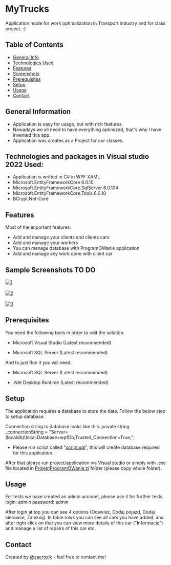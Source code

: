 ﻿
# MyTrucks
Application made for work optimalization in Transport industry and  for class project. :)

## Table of Contents
* [General Info](#general-information)
* [Technologies Used](#technologies-used)
* [Features](#features)
* [Screenshots](#screenshots)
* [Prerequisites](#Prerequisites)
* [Setup](#setup)
* [Usage](#usage)
* [Contact](#contact)



## General Information
- Application is easy for usage, but with rich features.
- Nowadays we all need to have everything optimized, that's why I have invented this app.
- Application was creates as a Project for our classes.
<!-- You don't have to answer all the questions - just the ones relevant to your project. -->


## Technologies and packages in Visual studio 2022 Used:
- Application is writted in C# in WPF XAML
- Microsoft.EntityFrameworkCore 6.0.10
- Microsoft.EntityFrameworkCore.SqlServer 6.0.104
- Microsoft.EntityFrameworkCore.Tools 6.0.10
- BCrypt.Net-Core



## Features
Most of the important features:
- Add and manage your clients and clients cars
- Add and manage your workers
- You can manage database with ProgramOWanie application
- Add and manage any work done with client car


## Sample Screenshots TO DO
<a href="https://postimages.org/" target="_blank"><img src="https://i.postimg.cc/Kj3QkMqC/1.png" alt="1"/></a><br/><br/>
<a href="https://postimages.org/" target="_blank"><img src="https://i.postimg.cc/3WM1gxzN/2.png" alt="2"/></a><br/><br/>
<a href='https://postimages.org/' target='_blank'><img src='https://i.postimg.cc/Z5NR7K2Z/3.png' border='0' alt='3'/></a>
<!-- If you have screenshots you'd like to share, include them here. -->


## Prerequisites

You need the following tools in order to edit the solution.

-   Microsoft Visual Studio (Latest recommended)
    
-   Microsoft SQL Server (Latest recommended)

And to just Run it you will need:
-   Microsoft SQL Server  (Latest recommended)

-   .Net Desktop Runtime (Latest recommended)


## Setup

The application requires a database to store the data. Follow the below step to setup database.

Connection string to database looks like this:
        private string _connectionString =
            "Server=(localdb)\\local;Database=wpfDb;Trusted_Connection=True;";
            

-  Please run script called "[script.sql](https://github.com/zaeroxik/ProjektProgramOWanie/blob/master/script.sql "script.sql")", this will create database required for this application.

After that please run project/application via Visual studio or simply with .exe file located in [ProjektProgramOWanie.zi](https://github.com/zaeroxik/ProjektProgramOWanie/blob/master/ProjektProgramOWanie.zip "ProjektProgramOWanie.zip") folder (please copy whole folder).

    

## Usage
For tests we have created an admin account, please use it for further tests.
login: admin
password: admin

After login at top you can see 4 options (Odswiez, Dodaj pojazd, Dodaj kierowce, Zamknij).
In table rows you can see all cars you have added, and after right click on that you can view more details of this car ("Informacje") and manage a list of repairs of this car etc.


## Contact
Created by [@zaeroxik](https://github.com/zaeroxik) - feel free to contact me!


<!-- Optional -->
<!-- ## License -->
<!-- This project is open source and available under the [... License](). -->

<!-- You don't have to include all sections - just the one's relevant to your project -->
